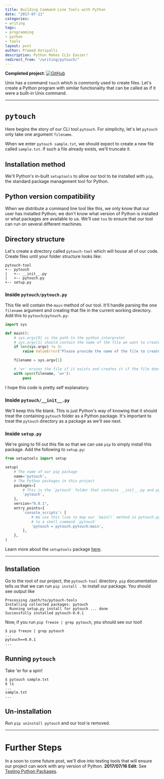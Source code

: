 ```yaml
---
title: Building Command Line Tools with Python
date: "2017-07-11"
categories:
- writing
tags:
- programming
- python
- tools
layout: post
author: Pramod Kotipalli
description: Python Makes CLIs Easier!
redirect_from: "/writing/pytouch/"
---
```


**Completed project**:
[![GitHub](https://github.com/favicon.ico)](https://github.com/p13i/pytouch/tree/v0.0.1)

Unix has a command `touch` which is commonly used to create
files. Let's create a Python program with similar
functionality that can be called as if it were a built-in
Unix command.

---

# `pytouch`

Here begins the story of our CLI tool `pytouch`. For
simplicity, let's let `pytouch` only take one argument
`filename`.

When we enter `pytouch sample.txt`, we should expect to
create a new file called `sample.txt`. If such a file
already exists, we'll truncate it.

## Installation method

We'll Python's in-built `setuptools` to allow our tool to be
installed with `pip`, the standard package management tool
for Python.

## Python version compatibility

When we distribute a command line tool like this, we only
know that our user has installed Python; we don't know what
version of Python is installed or what packages are
available to us. We'll use `tox` to ensure that our tool can
run on several different machines.

## Directory structure

Let's create a directory called `pytouch-tool` which will
house all of our code. Create files until your folder
structure looks like:

```
pytouch-tool
+-- pytouch
|   +-- __init__.py
|   +-- pytouch.py
+-- setup.py
```

### Inside `pytouch/pytouch.py`

This file will contain the `main` method of our tool. It'll
handle parsing the one `filename` argument and creating that
file in the current working directory. Add this to
`pytouch/pytouch.py`:

``` python
import sys

def main():
    # sys.argv[0] is the path to the python interpreter
    # sys.argv[1] should contain the name of the file we want to create
    if len(sys.argv) != 3:
        raise ValueError("Please provide the name of the file to create.")

    filename = sys.argv[1]

    # 'w+' erases the file if it exists and creates it if the file doesn't exist
    with open(filename, 'w+'):
        pass
```

I hope this code is pretty self explanatory.

### Inside `pytouch/__init__.py`

We'll keep this file blank. This is just Python's way of
knowing that it should treat the containing `pytouch` folder
as a Python package. It's important to treat the `pytouch`
directory as a package as we'll see next.

### Inside `setup.py`

We're going to fill out this file so that we can use `pip`
to simply install this package. Add the following to
`setup.py`:

``` python
from setuptools import setup

setup(
    # The name of our pip package
    name='pytouch',
    # The Python packages in this project
    packages=[
        # This is the `pytouch` folder that contains __init__.py and pytouch.py
        'pytouch',
    ],
    version="0.0.1",
    entry_points={
        'console_scripts': [
            # We use this line to map our `main()` method in pytouch.py
            # to a shell command `pytouch`
            'pytouch = pytouch.pytouch:main',
        ],
    },
)
```

Learn more about the `setuptools` package [here](https://setuptools.readthedocs.io/en/latest/setuptools.html).

---

## Installation

Go to the root of our project, the `pytouch-tool` directory.
`pip` documentation tells us that we can run `pip install .`
to install our package. You should see output like

```
Processing /path/to/pytouch-tools
Installing collected packages: pytouch
  Running setup.py install for pytouch ... done
Successfully installed pytouch-0.0.1
```


Now, if you run `pip freeze | grep pytouch`, you should see our tool!

```shell
$ pip freeze | grep pytouch
...
pytouch==0.0.1
...
```

## Running `pytouch`

Take 'er for a spin!

```shell
$ pytouch sample.txt
$ ls
...
sample.txt
...
```

## Un-installation

Run `pip uninstall pytouch` and our tool is removed.

---

# Further Steps

In a soon to come future post, we'll dive into testing tools
that will ensure our project can work with any version of
Python. **2017/07/16 Edit**: See [Testing Python
Packages](/writing/py-test/).
